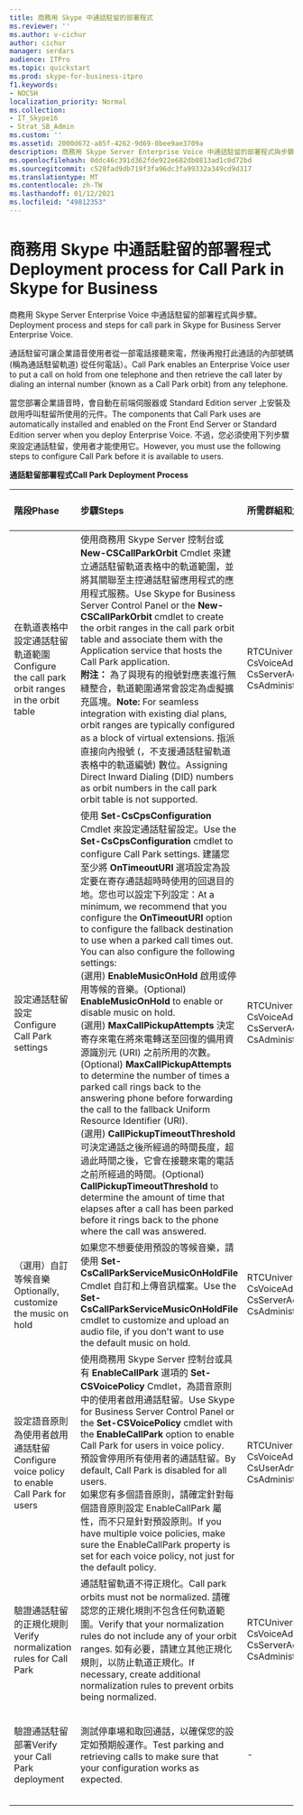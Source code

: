 ```yaml
---
title: 商務用 Skype 中通話駐留的部署程式
ms.reviewer: ''
ms.author: v-cichur
author: cichur
manager: serdars
audience: ITPro
ms.topic: quickstart
ms.prod: skype-for-business-itpro
f1.keywords:
- NOCSH
localization_priority: Normal
ms.collection:
- IT_Skype16
- Strat_SB_Admin
ms.custom: ''
ms.assetid: 2000d672-a85f-4262-9d69-0bee9ae3709a
description: 商務用 Skype Server Enterprise Voice 中通話駐留的部署程式與步驟。
ms.openlocfilehash: 0ddc46c391d362fde922e682db0813ad1c0d72bd
ms.sourcegitcommit: c528fad9db719f3fa96dc3fa99332a349cd9d317
ms.translationtype: MT
ms.contentlocale: zh-TW
ms.lasthandoff: 01/12/2021
ms.locfileid: "49812353"
---
```

# <a name="deployment-process-for-call-park-in-skype-for-business"></a><span data-ttu-id="a6dc8-103">商務用 Skype 中通話駐留的部署程式</span><span class="sxs-lookup"><span data-stu-id="a6dc8-103">Deployment process for Call Park in Skype for Business</span></span>
 
<span data-ttu-id="a6dc8-104">商務用 Skype Server Enterprise Voice 中通話駐留的部署程式與步驟。</span><span class="sxs-lookup"><span data-stu-id="a6dc8-104">Deployment process and steps for call park in Skype for Business Server Enterprise Voice.</span></span>
  
<span data-ttu-id="a6dc8-105">通話駐留可讓企業語音使用者從一部電話接聽來電，然後再撥打此通話的內部號碼 (稱為通話駐留軌道) 從任何電話）。</span><span class="sxs-lookup"><span data-stu-id="a6dc8-105">Call Park enables an Enterprise Voice user to put a call on hold from one telephone and then retrieve the call later by dialing an internal number (known as a Call Park orbit) from any telephone.</span></span>
  
<span data-ttu-id="a6dc8-106">當您部署企業語音時，會自動在前端伺服器或 Standard Edition server 上安裝及啟用呼叫駐留所使用的元件。</span><span class="sxs-lookup"><span data-stu-id="a6dc8-106">The components that Call Park uses are automatically installed and enabled on the Front End Server or Standard Edition server when you deploy Enterprise Voice.</span></span> <span data-ttu-id="a6dc8-107">不過，您必須使用下列步驟來設定通話駐留，使用者才能使用它。</span><span class="sxs-lookup"><span data-stu-id="a6dc8-107">However, you must use the following steps to configure Call Park before it is available to users.</span></span> 
  
<span data-ttu-id="a6dc8-108">**通話駐留部署程式**</span><span class="sxs-lookup"><span data-stu-id="a6dc8-108">**Call Park Deployment Process**</span></span>

|<span data-ttu-id="a6dc8-109">**階段**</span><span class="sxs-lookup"><span data-stu-id="a6dc8-109">**Phase**</span></span>|<span data-ttu-id="a6dc8-110">**步驟**</span><span class="sxs-lookup"><span data-stu-id="a6dc8-110">**Steps**</span></span>|<span data-ttu-id="a6dc8-111">**所需群組和角色**</span><span class="sxs-lookup"><span data-stu-id="a6dc8-111">**Required groups and roles**</span></span>|<span data-ttu-id="a6dc8-112">**部署文件**</span><span class="sxs-lookup"><span data-stu-id="a6dc8-112">**Deployment documentation**</span></span>|
|:-----|:-----|:-----|:-----|
|<span data-ttu-id="a6dc8-113">在軌道表格中設定通話駐留軌道範圍</span><span class="sxs-lookup"><span data-stu-id="a6dc8-113">Configure the call park orbit ranges in the orbit table</span></span>  <br/> |<span data-ttu-id="a6dc8-114">使用商務用 Skype Server 控制台或 **New-CSCallParkOrbit** Cmdlet 來建立通話駐留軌道表格中的軌道範圍，並將其關聯至主控通話駐留應用程式的應用程式服務。</span><span class="sxs-lookup"><span data-stu-id="a6dc8-114">Use Skype for Business Server Control Panel or the **New-CSCallParkOrbit** cmdlet to create the orbit ranges in the call park orbit table and associate them with the Application service that hosts the Call Park application.</span></span> <br/> <span data-ttu-id="a6dc8-115">**附注：** 為了與現有的撥號對應表進行無縫整合，軌道範圍通常會設定為虛擬擴充區塊。</span><span class="sxs-lookup"><span data-stu-id="a6dc8-115">**Note:** For seamless integration with existing dial plans, orbit ranges are typically configured as a block of virtual extensions.</span></span> <span data-ttu-id="a6dc8-116">指派直接向內撥號 (，不支援通話駐留軌道表格中的軌道編號) 數位。</span><span class="sxs-lookup"><span data-stu-id="a6dc8-116">Assigning Direct Inward Dialing (DID) numbers as orbit numbers in the call park orbit table is not supported.</span></span> <br/> |<span data-ttu-id="a6dc8-117">RTCUniversalServerAdmins</span><span class="sxs-lookup"><span data-stu-id="a6dc8-117">RTCUniversalServerAdmins</span></span>  <br/> <span data-ttu-id="a6dc8-118">CsVoiceAdministrator</span><span class="sxs-lookup"><span data-stu-id="a6dc8-118">CsVoiceAdministrator</span></span>  <br/> <span data-ttu-id="a6dc8-119">CsServerAdministrator</span><span class="sxs-lookup"><span data-stu-id="a6dc8-119">CsServerAdministrator</span></span>  <br/> <span data-ttu-id="a6dc8-120">CsAdministrator</span><span class="sxs-lookup"><span data-stu-id="a6dc8-120">CsAdministrator</span></span>  <br/> |[<span data-ttu-id="a6dc8-121">在商務用 Skype 中建立或修改通話駐留軌道範圍</span><span class="sxs-lookup"><span data-stu-id="a6dc8-121">Create or modify a Call Park orbit range in Skype for Business</span></span>](create-or-modify-a-call-park-orbit-range.md) <br/> |
|<span data-ttu-id="a6dc8-122">設定通話駐留設定</span><span class="sxs-lookup"><span data-stu-id="a6dc8-122">Configure Call Park settings</span></span>  <br/> | <span data-ttu-id="a6dc8-123">使用 **Set-CsCpsConfiguration** Cmdlet 來設定通話駐留設定。</span><span class="sxs-lookup"><span data-stu-id="a6dc8-123">Use the **Set-CsCpsConfiguration** cmdlet to configure Call Park settings.</span></span> <span data-ttu-id="a6dc8-124">建議您至少將 **OnTimeoutURI** 選項設定為設定要在寄存通話超時時使用的回退目的地。您也可以設定下列設定：</span><span class="sxs-lookup"><span data-stu-id="a6dc8-124">At a minimum, we recommend that you configure the **OnTimeoutURI** option to configure the fallback destination to use when a parked call times out. You can also configure the following settings:</span></span> <br/>  <span data-ttu-id="a6dc8-125"> (選用) **EnableMusicOnHold** 啟用或停用等候的音樂。</span><span class="sxs-lookup"><span data-stu-id="a6dc8-125">(Optional) **EnableMusicOnHold** to enable or disable music on hold.</span></span> <br/>  <span data-ttu-id="a6dc8-126"> (選用) **MaxCallPickupAttempts** 決定寄存來電在將來電轉送至回復的備用資源識別元 (URI) 之前所用的次數。</span><span class="sxs-lookup"><span data-stu-id="a6dc8-126">(Optional) **MaxCallPickupAttempts** to determine the number of times a parked call rings back to the answering phone before forwarding the call to the fallback Uniform Resource Identifier (URI).</span></span> <br/>  <span data-ttu-id="a6dc8-127"> (選用) **CallPickupTimeoutThreshold** 可決定通話之後所經過的時間長度，超過此時間之後，它會在接聽來電的電話之前所經過的時間。</span><span class="sxs-lookup"><span data-stu-id="a6dc8-127">(Optional) **CallPickupTimeoutThreshold** to determine the amount of time that elapses after a call has been parked before it rings back to the phone where the call was answered.</span></span> <br/> |<span data-ttu-id="a6dc8-128">RTCUniversalServerAdmins</span><span class="sxs-lookup"><span data-stu-id="a6dc8-128">RTCUniversalServerAdmins</span></span>  <br/> <span data-ttu-id="a6dc8-129">CsVoiceAdministrator</span><span class="sxs-lookup"><span data-stu-id="a6dc8-129">CsVoiceAdministrator</span></span>  <br/> <span data-ttu-id="a6dc8-130">CsServerAdministrator</span><span class="sxs-lookup"><span data-stu-id="a6dc8-130">CsServerAdministrator</span></span>  <br/> <span data-ttu-id="a6dc8-131">CsAdministrator</span><span class="sxs-lookup"><span data-stu-id="a6dc8-131">CsAdministrator</span></span>  <br/> |[<span data-ttu-id="a6dc8-132">在商務用 Skype 中設定通話駐留設定</span><span class="sxs-lookup"><span data-stu-id="a6dc8-132">Configure Call Park settings in Skype for Business</span></span>](configure-call-park-settings.md) <br/> |
|<span data-ttu-id="a6dc8-133">（選用）自訂等候音樂</span><span class="sxs-lookup"><span data-stu-id="a6dc8-133">Optionally, customize the music on hold</span></span>  <br/> |<span data-ttu-id="a6dc8-134">如果您不想要使用預設的等候音樂，請使用 **Set-CsCallParkServiceMusicOnHoldFile** Cmdlet 自訂和上傳音訊檔案。</span><span class="sxs-lookup"><span data-stu-id="a6dc8-134">Use the **Set-CsCallParkServiceMusicOnHoldFile** cmdlet to customize and upload an audio file, if you don't want to use the default music on hold.</span></span> <br/> |<span data-ttu-id="a6dc8-135">RTCUniversalServerAdmins</span><span class="sxs-lookup"><span data-stu-id="a6dc8-135">RTCUniversalServerAdmins</span></span>  <br/> <span data-ttu-id="a6dc8-136">CsVoiceAdministrator</span><span class="sxs-lookup"><span data-stu-id="a6dc8-136">CsVoiceAdministrator</span></span>  <br/> <span data-ttu-id="a6dc8-137">CsServerAdministrator</span><span class="sxs-lookup"><span data-stu-id="a6dc8-137">CsServerAdministrator</span></span>  <br/> <span data-ttu-id="a6dc8-138">CsAdministrator</span><span class="sxs-lookup"><span data-stu-id="a6dc8-138">CsAdministrator</span></span>  <br/> |[<span data-ttu-id="a6dc8-139">自訂通話駐留 inSkype for Business 的等候音樂</span><span class="sxs-lookup"><span data-stu-id="a6dc8-139">Customize Call Park music on hold inSkype for Business</span></span>](customize-call-park-music-on-hold.md) <br/> |
|<span data-ttu-id="a6dc8-140">設定語音原則為使用者啟用通話駐留</span><span class="sxs-lookup"><span data-stu-id="a6dc8-140">Configure voice policy to enable Call Park for users</span></span>  <br/> |<span data-ttu-id="a6dc8-141">使用商務用 Skype Server 控制台或具有 **EnableCallPark** 選項的 **Set-CSVoicePolicy** Cmdlet，為語音原則中的使用者啟用通話駐留。</span><span class="sxs-lookup"><span data-stu-id="a6dc8-141">Use Skype for Business Server Control Panel or the **Set-CSVoicePolicy** cmdlet with the **EnableCallPark** option to enable Call Park for users in voice policy.</span></span> <br/> <span data-ttu-id="a6dc8-142">預設會停用所有使用者的通話駐留。</span><span class="sxs-lookup"><span data-stu-id="a6dc8-142">By default, Call Park is disabled for all users.</span></span>  <br/> <span data-ttu-id="a6dc8-143">如果您有多個語音原則，請確定針對每個語音原則設定 EnableCallPark 屬性，而不只是針對預設原則。</span><span class="sxs-lookup"><span data-stu-id="a6dc8-143">If you have multiple voice policies, make sure the EnableCallPark property is set for each voice policy, not just for the default policy.</span></span>  <br/> |<span data-ttu-id="a6dc8-144">RTCUniversalServerAdmins</span><span class="sxs-lookup"><span data-stu-id="a6dc8-144">RTCUniversalServerAdmins</span></span>  <br/> <span data-ttu-id="a6dc8-145">CsVoiceAdministrator</span><span class="sxs-lookup"><span data-stu-id="a6dc8-145">CsVoiceAdministrator</span></span>  <br/> <span data-ttu-id="a6dc8-146">CsUserAdministrator</span><span class="sxs-lookup"><span data-stu-id="a6dc8-146">CsUserAdministrator</span></span>  <br/> <span data-ttu-id="a6dc8-147">CsAdministrator</span><span class="sxs-lookup"><span data-stu-id="a6dc8-147">CsAdministrator</span></span>  <br/> |[<span data-ttu-id="a6dc8-148">為商務用 Skype 中的使用者啟用通話駐留</span><span class="sxs-lookup"><span data-stu-id="a6dc8-148">Enable Call Park for users in Skype for Business</span></span>](enable-call-park-for-users.md) <br/> |
|<span data-ttu-id="a6dc8-149">驗證通話駐留的正規化規則</span><span class="sxs-lookup"><span data-stu-id="a6dc8-149">Verify normalization rules for Call Park</span></span>  <br/> |<span data-ttu-id="a6dc8-150">通話駐留軌道不得正規化。</span><span class="sxs-lookup"><span data-stu-id="a6dc8-150">Call park orbits must not be normalized.</span></span> <span data-ttu-id="a6dc8-151">請確認您的正規化規則不包含任何軌道範圍。</span><span class="sxs-lookup"><span data-stu-id="a6dc8-151">Verify that your normalization rules do not include any of your orbit ranges.</span></span> <span data-ttu-id="a6dc8-152">如有必要，請建立其他正規化規則，以防止軌道正規化。</span><span class="sxs-lookup"><span data-stu-id="a6dc8-152">If necessary, create additional normalization rules to prevent orbits being normalized.</span></span>  <br/> |<span data-ttu-id="a6dc8-153">RTCUniversalServerAdmins</span><span class="sxs-lookup"><span data-stu-id="a6dc8-153">RTCUniversalServerAdmins</span></span>  <br/> <span data-ttu-id="a6dc8-154">CsVoiceAdministrator</span><span class="sxs-lookup"><span data-stu-id="a6dc8-154">CsVoiceAdministrator</span></span>  <br/> <span data-ttu-id="a6dc8-155">CsServerAdministrator</span><span class="sxs-lookup"><span data-stu-id="a6dc8-155">CsServerAdministrator</span></span>  <br/> <span data-ttu-id="a6dc8-156">CsAdministrator</span><span class="sxs-lookup"><span data-stu-id="a6dc8-156">CsAdministrator</span></span>  <br/> |[<span data-ttu-id="a6dc8-157">在商務用 Skype 中驗證通話駐留的正規化規則</span><span class="sxs-lookup"><span data-stu-id="a6dc8-157">Verify normalization rules for Call Park in Skype for Business</span></span>](verify-normalization-rules-for-call-park.md) <br/> |
|<span data-ttu-id="a6dc8-158">驗證通話駐留部署</span><span class="sxs-lookup"><span data-stu-id="a6dc8-158">Verify your Call Park deployment</span></span>  <br/> |<span data-ttu-id="a6dc8-159">測試停車場和取回通話，以確保您的設定如預期般運作。</span><span class="sxs-lookup"><span data-stu-id="a6dc8-159">Test parking and retrieving calls to make sure that your configuration works as expected.</span></span>  <br/> |-  <br/> |[<span data-ttu-id="a6dc8-160"> (選用) 在商務用 Skype 中驗證通話駐留部署</span><span class="sxs-lookup"><span data-stu-id="a6dc8-160">(Optional) Verify Call Park deployment in Skype for Business</span></span>](optional-verify-call-park-deployment.md) <br/> |
   

